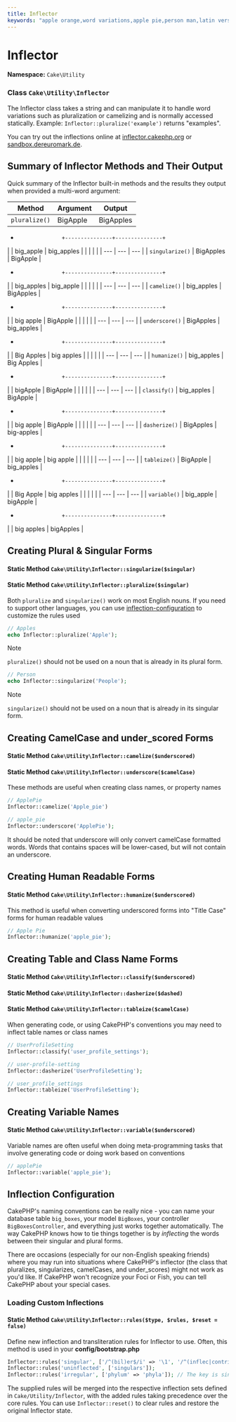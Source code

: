 ```yaml
---
title: Inflector
keywords: "apple orange,word variations,apple pie,person man,latin versions,profile settings,php class,initial state,puree,slug,apples,oranges,user profile,underscore"
---
```


# Inflector

**Namespace:** `Cake\Utility`

### Class `Cake\Utility\Inflector`

The Inflector class takes a string and can manipulate it to handle word
variations such as pluralization or camelizing and is normally accessed
statically. Example:
`Inflector::pluralize('example')` returns "examples".

You can try out the inflections online at [inflector.cakephp.org](https://inflector.cakephp.org/) or [sandbox.dereuromark.de](https://sandbox.dereuromark.de/sandbox/inflector).
<!-- anchor: inflector-methods-summary -->
## Summary of Inflector Methods and Their Output

Quick summary of the Inflector built-in methods and the results they output
when provided a multi-word argument:

| Method | Argument | Output |
| --- | --- | --- |
| `pluralize()` | BigApple | BigApples |

+                   +---------------+---------------+
|                   | big_apple     | big_apples    |
|  |  |  |
| --- | --- | --- |
| `singularize()` | BigApples | BigApple |

+                   +---------------+---------------+
|                   | big_apples    | big_apple     |
|  |  |  |
| --- | --- | --- |
| `camelize()` | big_apples | BigApples |

+                   +---------------+---------------+
|                   | big apple     | BigApple      |
|  |  |  |
| --- | --- | --- |
| `underscore()` | BigApples | big_apples |

+                   +---------------+---------------+
|                   | Big Apples    | big apples    |
|  |  |  |
| --- | --- | --- |
| `humanize()` | big_apples | Big Apples |

+                   +---------------+---------------+
|                   | bigApple      | BigApple      |
|  |  |  |
| --- | --- | --- |
| `classify()` | big_apples | BigApple |

+                   +---------------+---------------+
|                   | big apple     | BigApple      |
|  |  |  |
| --- | --- | --- |
| `dasherize()` | BigApples | big-apples |

+                   +---------------+---------------+
|                   | big apple     | big apple     |
|  |  |  |
| --- | --- | --- |
| `tableize()` | BigApple | big_apples |

+                   +---------------+---------------+
|                   | Big Apple     | big apples    |
|  |  |  |
| --- | --- | --- |
| `variable()` | big_apple | bigApple |

+                   +---------------+---------------+
|                   | big apples    | bigApples     |

## Creating Plural & Singular Forms

#### Static Method `Cake\Utility\Inflector::singularize($singular)`

#### Static Method `Cake\Utility\Inflector::pluralize($singular)`

Both `pluralize` and `singularize()` work on most English nouns. If you need
to support other languages, you can use [inflection-configuration](inflector.md#inflection-configuration) to
customize the rules used

```php
// Apples
echo Inflector::pluralize('Apple');

```

> [!NOTE]
> `pluralize()` should not be used on a noun that is already in its plural form.
>

```php
// Person
echo Inflector::singularize('People');

```

> [!NOTE]
> `singularize()` should not be used on a noun that is already in its singular form.
>

## Creating CamelCase and under_scored Forms

#### Static Method `Cake\Utility\Inflector::camelize($underscored)`

#### Static Method `Cake\Utility\Inflector::underscore($camelCase)`

These methods are useful when creating class names, or property names

```php
// ApplePie
Inflector::camelize('Apple_pie')

// apple_pie
Inflector::underscore('ApplePie');

```

It should be noted that underscore will only convert camelCase formatted words.
Words that contains spaces will be lower-cased, but will not contain an
underscore.

## Creating Human Readable Forms

#### Static Method `Cake\Utility\Inflector::humanize($underscored)`

This method is useful when converting underscored forms into "Title Case" forms
for human readable values

```php
// Apple Pie
Inflector::humanize('apple_pie');

```

## Creating Table and Class Name Forms

#### Static Method `Cake\Utility\Inflector::classify($underscored)`

#### Static Method `Cake\Utility\Inflector::dasherize($dashed)`

#### Static Method `Cake\Utility\Inflector::tableize($camelCase)`

When generating code, or using CakePHP's conventions you may need to inflect
table names or class names

```php
// UserProfileSetting
Inflector::classify('user_profile_settings');

// user-profile-setting
Inflector::dasherize('UserProfileSetting');

// user_profile_settings
Inflector::tableize('UserProfileSetting');

```

## Creating Variable Names

#### Static Method `Cake\Utility\Inflector::variable($underscored)`

Variable names are often useful when doing meta-programming tasks that involve
generating code or doing work based on conventions

```php
// applePie
Inflector::variable('apple_pie');
```

<!-- anchor: inflection-configuration -->
## Inflection Configuration

CakePHP's naming conventions can be really nice - you can name your database
table `big_boxes`, your model `BigBoxes`, your controller
`BigBoxesController`, and everything just works together automatically. The
way CakePHP knows how to tie things together is by *inflecting* the words
between their singular and plural forms.

There are occasions (especially for our non-English speaking friends) where you
may run into situations where CakePHP's inflector (the class that pluralizes,
singularizes, camelCases, and under\_scores) might not work as you'd like. If
CakePHP won't recognize your Foci or Fish, you can tell CakePHP about your
special cases.

### Loading Custom Inflections

#### Static Method `Cake\Utility\Inflector::rules($type, $rules, $reset = false)`

Define new inflection and transliteration rules for Inflector to use.  Often,
this method is used in your **config/bootstrap.php**

```php
Inflector::rules('singular', ['/^(bil)er$/i' => '\1', '/^(inflec|contribu)tors$/i' => '\1ta']);
Inflector::rules('uninflected', ['singulars']);
Inflector::rules('irregular', ['phylum' => 'phyla']); // The key is singular form, value is plural form

```

The supplied rules will be merged into the respective inflection sets defined in
`Cake/Utility/Inflector`, with the added rules taking precedence over the core
rules. You can use `Inflector::reset()` to clear rules and restore the
original Inflector state.
